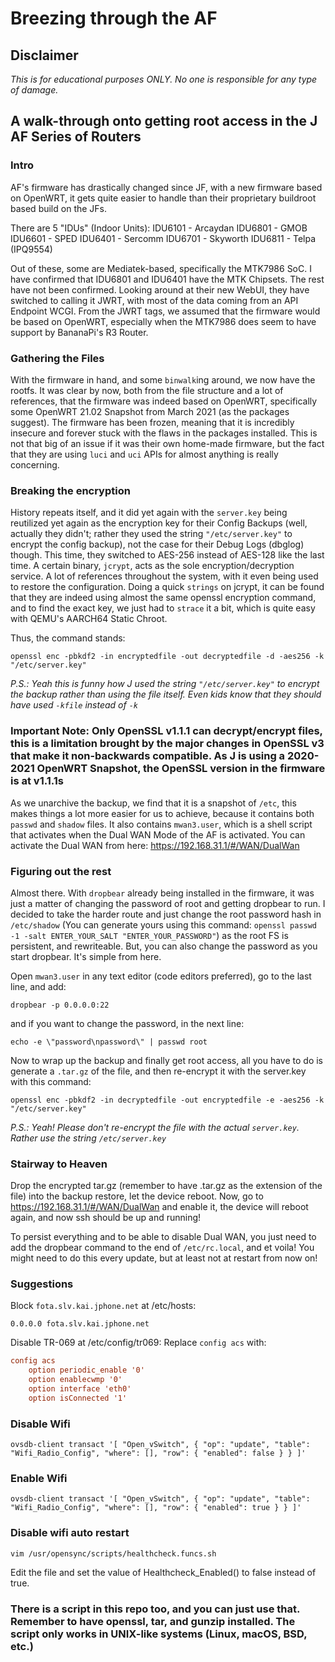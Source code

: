 # Breezing through the AF

## Disclaimer

*This is for educational purposes ONLY. No one is responsible for any type of damage.*

## A walk-through onto getting root access in the J AF Series of Routers

### Intro

AF's firmware has drastically changed since JF, with a new firmware based on OpenWRT, it gets quite easier to handle than their proprietary buildroot based build on the JFs.

There are 5 "IDUs" (Indoor Units):
IDU6101 - Arcaydan
IDU6801 - GMOB
IDU6601 - SPED
IDU6401 - Sercomm
IDU6701 - Skyworth
IDU6811 - Telpa (IPQ9554)

Out of these, some are Mediatek-based, specifically the MTK7986 SoC. I have confirmed that IDU6801 and IDU6401 have the MTK Chipsets. The rest have not been confirmed.
Looking around at their new WebUI, they have switched to calling it JWRT, with most of the data coming from an API Endpoint WCGI. From the JWRT tags, we assumed that the firmware would be based on OpenWRT, especially when the MTK7986 does seem to have support by BananaPi's R3 Router.

### Gathering the Files

With the firmware in hand, and some `binwalk`ing around, we now have the rootfs. It was clear by now, both from the file structure and a lot of references, that the firmware was indeed based on OpenWRT, specifically some OpenWRT 21.02 Snapshot from March 2021 (as the packages suggest). The firmware has been frozen, meaning that it is incredibly insecure and forever stuck with the flaws in the packages installed. This is not that big of an issue if it was their own home-made firmware, but the fact that they are using `luci` and `uci` APIs for almost anything is really concerning.

### Breaking the encryption

History repeats itself, and it did yet again with the `server.key` being reutilized yet again as the encryption key for their Config Backups (well, actually they didn't; rather they used the string `"/etc/server.key"` to encrypt the config backup), not the case for their Debug Logs (dbglog) though. This time, they switched to AES-256 instead of AES-128 like the last time. A certain binary, `jcrypt`, acts as the sole encryption/decryption service. A lot of references throughout the system, with it even being used to restore the configuration. Doing a quick `strings` on jcrypt, it can be found that they are indeed using almost the same openssl encryption command, and to find the exact key, we just had to `strace` it a bit, which is quite easy with QEMU's AARCH64 Static Chroot.

Thus, the command stands:

```shell
openssl enc -pbkdf2 -in encryptedfile -out decryptedfile -d -aes256 -k "/etc/server.key"
```

_P.S.: Yeah this is funny how J used the string `"/etc/server.key"` to encrypt the backup rather than using the file itself. Even kids know that they should have used `-kfile` instead of `-k`_

### Important Note: Only OpenSSL v1.1.1 can decrypt/encrypt files, this is a limitation brought by the major changes in OpenSSL v3 that make it non-backwards compatible. As J is using a 2020-2021 OpenWRT Snapshot, the OpenSSL version in the firmware is at v1.1.1s

As we unarchive the backup, we find that it is a snapshot of `/etc`, this makes things a lot more easier for us to achieve, because it contains both `passwd` and `shadow` files. It also contains `mwan3.user`, which is a shell script that activates when the Dual WAN Mode of the AF is activated. You can activate the Dual WAN from here: <https://192.168.31.1/#/WAN/DualWan>

### Figuring out the rest

Almost there. With `dropbear` already being installed in the firmware, it was just a matter of changing the password of root and getting dropbear to run. I decided to take the harder route and just change the root password hash in `/etc/shadow` (You can generate yours using this command: `openssl passwd -1 -salt ENTER_YOUR_SALT "ENTER_YOUR_PASSWORD"`) as the root FS is persistent, and rewriteable. But, you can also change the password as you start dropbear. It's simple from here.

Open `mwan3.user` in any text editor (code editors preferred), go to the last line, and add:

```shell
dropbear -p 0.0.0.0:22
```

and if you want to change the password, in the next line:

```shell
echo -e \"password\npassword\" | passwd root
```

Now to wrap up the backup and finally get root access, all you have to do is generate a `.tar.gz` of the file, and then re-encrypt it with the server.key with this command:

```shell
openssl enc -pbkdf2 -in decryptedfile -out encryptedfile -e -aes256 -k "/etc/server.key"
```

_P.S.: Yeah! Please don't re-encrypt the file with the actual `server.key`. Rather use the string `/etc/server.key`_

### Stairway to Heaven

Drop the encrypted tar.gz (remember to have .tar.gz as the extension of the file) into the backup restore, let the device reboot.
Now, go to <https://192.168.31.1/#/WAN/DualWan> and enable it, the device will reboot again, and now ssh should be up and running!

To persist everything and to be able to disable Dual WAN, you just need to add the dropbear command to the end of `/etc/rc.local`, and et voila!
You might need to do this every update, but at least not at restart from now on!

### Suggestions

Block `fota.slv.kai.jphone.net` at /etc/hosts:

```shell
0.0.0.0 fota.slv.kai.jphone.net
```

Disable TR-069 at /etc/config/tr069:
Replace `config acs` with:

```conf
config acs
    option periodic_enable '0'
    option enablecwmp '0'
    option interface 'eth0'
    option isConnected '1'
```

### Disable Wifi

```
ovsdb-client transact '[ "Open_vSwitch", { "op": "update", "table": "Wifi_Radio_Config", "where": [], "row": { "enabled": false } } ]'
```


### Enable Wifi

```
ovsdb-client transact '[ "Open_vSwitch", { "op": "update", "table": "Wifi_Radio_Config", "where": [], "row": { "enabled": true } } ]'
```

### Disable wifi auto restart

```
vim /usr/opensync/scripts/healthcheck.funcs.sh
```
Edit the file and set the value of Healthcheck_Enabled() to false instead of true.


### There is a script in this repo too, and you can just use that. Remember to have openssl, tar, and gunzip installed. The script only works in UNIX-like systems (Linux, macOS, BSD, etc.)
